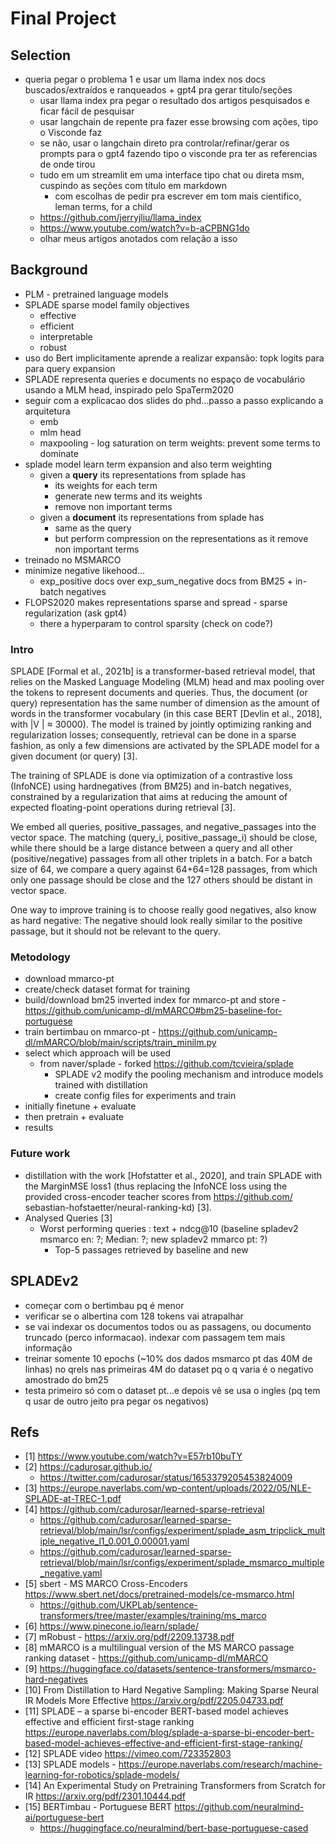 # Final Project

## Selection

- queria pegar o problema 1 e usar um llama index nos docs buscados/extraídos e ranqueados + gpt4 pra gerar titulo/seções
  - usar llama index pra pegar o resultado dos artigos pesquisados e ficar fácil de pesquisar
  - usar langchain de repente pra fazer esse browsing com ações, tipo o Visconde faz
  - se não, usar o langchain direto pra controlar/refinar/gerar os prompts para o gpt4 fazendo tipo o visconde pra ter as referencias de onde tirou
  - tudo em um streamlit em uma interface tipo chat ou direta msm, cuspindo as seções com título em markdown
    - com escolhas de pedir pra escrever em tom mais cientifico, leman terms, for a child
  - https://github.com/jerryjliu/llama_index
  - https://www.youtube.com/watch?v=b-aCPBNG1do
  - olhar meus artigos anotados com relação a isso

## Background

- PLM - pretrained language models
- SPLADE sparse model family objectives
  - effective
  - efficient
  - interpretable
  - robust
- uso do Bert implicitamente aprende a realizar expansão: topk logits para para query expansion
- SPLADE representa queries e documents no espaço de vocabulário usando a MLM head, inspirado pelo SpaTerm2020
- seguir com a explicacao dos slides do phd...passo a passo explicando a arquitetura
  - emb
  - mlm head
  - maxpooling - log saturation on term weights: prevent some terms to dominate
- splade model learn term expansion and also term weighting
  - given a **query** its representations from splade has
    - its weights for each term
    - generate new terms and its weights
    - remove non important terms
  - given a **document** its representations from splade has
    - same as the query
    - but perform compression on the representations as it remove non important terms
- treinado no MSMARCO
- minimize negative likehood...
  - exp_positive docs over exp_sum_negative docs from BM25 + in-batch negatives
- FLOPS2020 makes representations sparse and spread - sparse regularization (ask gpt4)
  - there a hyperparam to control sparsity (check on code?)

### Intro

SPLADE [Formal et al., 2021b] is a transformer-based retrieval model, that relies on the Masked Language Modeling (MLM) head and max pooling over the tokens to represent documents and queries. Thus, the document (or query) representation has the same number of dimension as the amount of words in the transformer vocabulary (in this case BERT [Devlin et al., 2018], with |V | ≈ 30000). The model is trained by jointly optimizing ranking and regularization losses; consequently, retrieval can be done in a sparse fashion, as only a few dimensions are activated by the SPLADE model for a given document (or query) [3].

The training of SPLADE is done via optimization of a contrastive loss (InfoNCE) using hardnegatives (from BM25) and in-batch negatives, constrained by a regularization that aims at reducing
the amount of expected floating-point operations during retrieval [3].

We embed all queries, positive_passages, and negative_passages into the vector space. The matching (query_i, positive_passage_i) should be close, while there should be a large distance between a query and all other (positive/negative) passages from all other triplets in a batch. For a batch size of 64, we compare a query against 64+64=128 passages, from which only one passage should be close and the 127 others should be distant in vector space.

One way to improve training is to choose really good negatives, also know as hard negative: The negative should look really similar to the positive passage, but it should not be relevant to the query.

### Metodology

- download mmarco-pt
- create/check dataset format for training
- build/download bm25 inverted index for mmarco-pt and store - https://github.com/unicamp-dl/mMARCO#bm25-baseline-for-portuguese
- train bertimbau on mmarco-pt - https://github.com/unicamp-dl/mMARCO/blob/main/scripts/train_minilm.py
- select which approach will be used
  - from naver/splade - forked https://github.com/tcvieira/splade
    - SPLADE v2 modify the pooling mechanism and introduce models trained with distillation 
    - create config files for experiments and train
- initially finetune + evaluate
- then pretrain + evaluate
- results

### Future work

- distillation with the work [Hofstatter et al., 2020], and train SPLADE with the MarginMSE loss1 (thus replacing the InfoNCE loss using the provided cross-encoder teacher scores from https://github.com/
sebastian-hofstaetter/neural-ranking-kd) [3].
- Analysed Queries [3]
  - Worst performing queries : text + ndcg@10 (baseline spladev2 msmarco en: ?; Median: ?; new spladev2 mmarco pt: ?)
    - Top-5 passages retrieved by baseline and new

## SPLADEv2

- começar com o bertimbau pq é menor
- verificar se o albertina com 128 tokens vai atrapalhar
- se vai indexar os documentos todos ou as passagens, ou documento truncado (perco informacao). indexar com passagem tem mais informação
- treinar somente 10 epochs (~10% dos dados msmarco pt das 40M de linhas) no qrels nas primeiras 4M do dataset pq o q varia é o negativo amostrado do bm25
- testa primeiro só com o dataset pt...e depois vê se usa o ingles (pq tem q usar de outro jeito pra pegar os negativos)

## Refs

- [1] https://www.youtube.com/watch?v=E57rb10buTY
- [2] https://cadurosar.github.io/
  - https://twitter.com/cadurosar/status/1653379205453824009
- [3] https://europe.naverlabs.com/wp-content/uploads/2022/05/NLE-SPLADE-at-TREC-1.pdf
- [4] https://github.com/cadurosar/learned-sparse-retrieval
  - https://github.com/cadurosar/learned-sparse-retrieval/blob/main/lsr/configs/experiment/splade_asm_tripclick_multiple_negative_l1_0.001_0.00001.yaml
  - https://github.com/cadurosar/learned-sparse-retrieval/blob/main/lsr/configs/experiment/splade_msmarco_multiple_negative.yaml
- [5] sbert - MS MARCO Cross-Encoders https://www.sbert.net/docs/pretrained-models/ce-msmarco.html
  - https://github.com/UKPLab/sentence-transformers/tree/master/examples/training/ms_marco
- [6] https://www.pinecone.io/learn/splade/
- [7] mRobust - https://arxiv.org/pdf/2209.13738.pdf
- [8] mMARCO is a multilingual version of the MS MARCO passage ranking dataset - https://github.com/unicamp-dl/mMARCO
- [9] https://huggingface.co/datasets/sentence-transformers/msmarco-hard-negatives
- [10] From Distillation to Hard Negative Sampling: Making Sparse Neural IR Models More Effective https://arxiv.org/pdf/2205.04733.pdf
- [11] SPLADE – a sparse bi-encoder BERT-based model achieves effective and efficient first-stage ranking https://europe.naverlabs.com/blog/splade-a-sparse-bi-encoder-bert-based-model-achieves-effective-and-efficient-first-stage-ranking/
- [12] SPLADE video https://vimeo.com/723352803
- [13] SPLADE models - https://europe.naverlabs.com/research/machine-learning-for-robotics/splade-models/
- [14] An Experimental Study on Pretraining Transformers from Scratch for IR https://arxiv.org/pdf/2301.10444.pdf
- [15] BERTimbau - Portuguese BERT https://github.com/neuralmind-ai/portuguese-bert
  - https://huggingface.co/neuralmind/bert-base-portuguese-cased
